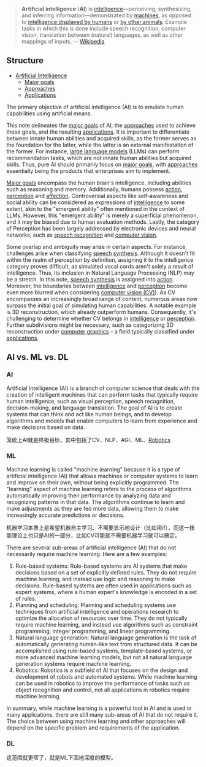 
> **Artificial intelligence** (**AI**) is [intelligence](https://en.wikipedia.org/wiki/Intelligence "Intelligence")—perceiving, synthesizing, and inferring information—demonstrated by [machines](https://en.wikipedia.org/wiki/Machine "Machine"), as opposed to [intelligence displayed by humans](https://en.wikipedia.org/wiki/Human_intelligence "Human intelligence") or [by other animals](https://en.wikipedia.org/wiki/Animal_cognition "Animal cognition"). Example tasks in which this is done include speech recognition, computer vision, translation between (natural) languages, as well as other mappings of inputs.
> -- [Wikipedia](https://en.wikipedia.org/wiki/Artificial_intelligence)

## Structure

- [Artificial Intelligence](Artificial%20Intelligence.md)
	- [Major goals](1.%20Major%20goals/Major%20goals.md)
	- [Approaches](2.%20Approaches/Approaches.md)
	- [Applications](3.%20Applications/Applications.md)

The primary objective of artificial intelligence (AI) is to emulate human capabilities using artificial means. 

This note delineates the [major goals](1.%20Major%20goals/Major%20goals.md) of AI, the [approaches](2.%20Approaches/Approaches.md) used to achieve these goals, and the resulting [applications](3.%20Applications/Applications.md). It is important to differentiate between innate human abilities and acquired skills, as the former serves as the foundation for the latter, while the latter is an external manifestation of the former. For instance, [large language models](3.%20Applications/Large%20language%20model/Large%20language%20model.md) (LLMs) can perform recommendation tasks, which are not innate human abilities but acquired skills. Thus, pure AI should primarily focus on [major goals](1.%20Major%20goals/Major%20goals.md), with [approaches](2.%20Approaches/Approaches.md) essentially being the products that enterprises aim to implement.

[Major goals](1.%20Major%20goals/Major%20goals.md) encompass the human brain's intelligence, including abilities such as reasoning and memory. Additionally, humans possess [action](1.%20Major%20goals/Action/Action.md), [perception](1.%20Major%20goals/Perception/Perception.md) and [affection](1.%20Major%20goals/Cognition/Affection/Affection.md). Controversial aspects like self-awareness and social ability can be considered as expressions of [intelligence](1.%20Major%20goals/Intelligence/Intelligence.md) to some extent, akin to the "emergent ability" often mentioned in the context of LLMs. However, this "emergent ability" is merely a superficial phenomenon, and it may be biased due to human evaluation methods. Lastly, the category of Perception has been largely addressed by electronic devices and neural networks, such as [speech recognition](1.%20Major%20goals/Perception/Speech%20recognition/Speech%20recognition.md) and [computer vision](1.%20Major%20goals/Perception/Computer%20vision/Computer%20vision.md).

Some overlap and ambiguity may arise in certain aspects. For instance, challenges arise when classifying [speech synthesis](1.%20Major%20goals/Action/Speech%20synthesis/Speech%20synthesis.md). Although it doesn't fit within the realm of perception by definition, assigning it to the intelligence category proves difficult, as simulated vocal cords aren't solely a result of intelligence. Thus, its inclusion in Natural Language Processing (NLP) may be a stretch. In this note, [speech synthesis](1.%20Major%20goals/Action/Speech%20synthesis/Speech%20synthesis.md) is assigned into [action](1.%20Major%20goals/Action/Action.md). Moreover, the boundaries between [intelligence](1.%20Major%20goals/Intelligence/Intelligence.md) and [perception](1.%20Major%20goals/Perception/Perception.md) become even more blurred when considering [computer vision (CV)](CV)). As CV encompasses an increasingly broad range of content, numerous areas now surpass the initial goal of simulating human capabilities. A notable example is 3D reconstruction, which already outperform humans. Consequently, it's challenging to determine whether CV belongs in [intelligence](1.%20Major%20goals/Intelligence/Intelligence.md) or [perception](1.%20Major%20goals/Perception/Perception.md). Further subdivisions might be necessary, such as categorizing 3D reconstruction under [computer graphics](3.%20Applications/Computer%20graphics/Computer%20graphics.md) – a field typically classified under [applications](3.%20Applications/Applications.md).


## AI vs. ML vs. DL

### AI

Artificial Intelligence (AI) is a branch of computer science that deals with the creation of intelligent machines that can perform tasks that typically require human intelligence, such as visual perception, speech recognition, decision-making, and language translation. The goal of AI is to create systems that can think and act like human beings, and to develop algorithms and models that enable computers to learn from experience and make decisions based on data.

笼统上AI就是终极目标，其中包括了CV、NLP、AGI、ML、[Robotics](https://en.wikipedia.org/wiki/Robotics)

### ML

Machine learning is called "machine learning" because it is a type of artificial intelligence (AI) that allows machines or computer systems to learn and improve on their own, without being explicitly programmed. The "learning" aspect of machine learning refers to the process of algorithms automatically improving their performance by analyzing data and recognizing patterns in that data. The algorithms continue to learn and make adjustments as they are fed more data, allowing them to make increasingly accurate predictions or decisions.

机器学习本质上是希望机器自主学习、不需要显示地设计（比如用if），而这一技能理论上也只是AI的一部分，比如CV可能就不需要机器学习就可以搞定。

There are several sub-areas of artificial intelligence (AI) that do not necessarily require machine learning. Here are a few examples:

1.  Rule-based systems: Rule-based systems are AI systems that make decisions based on a set of explicitly defined rules. They do not require machine learning, and instead use logic and reasoning to make decisions. Rule-based systems are often used in applications such as expert systems, where a human expert's knowledge is encoded in a set of rules.
2.  Planning and scheduling: Planning and scheduling systems use techniques from artificial intelligence and operations research to optimize the allocation of resources over time. They do not typically require machine learning, and instead use algorithms such as constraint programming, integer programming, and linear programming.
3.  Natural language generation: Natural language generation is the task of automatically generating human-like text from structured data. It can be accomplished using rule-based systems, template-based systems, or more advanced machine learning models, but not all natural language generation systems require machine learning.
4.  Robotics: Robotics is a subfield of AI that focuses on the design and development of robots and automated systems. While machine learning can be used in robotics to improve the performance of tasks such as object recognition and control, not all applications in robotics require machine learning.

In summary, while machine learning is a powerful tool in AI and is used in many applications, there are still many sub-areas of AI that do not require it. The choice between using machine learning and other approaches will depend on the specific problem and requirements of the application.


### DL

这范围就更窄了，就是ML下面地深度的模型。





